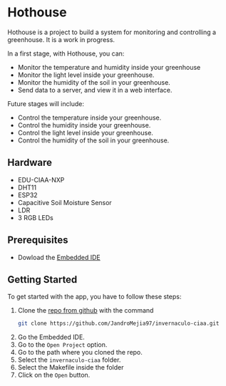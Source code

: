 # Hothouse

Hothouse is a project to build a system for monitoring and controlling a greenhouse. It is a work in progress.

In a first stage, with Hothouse, you can:
- Monitor the temperature and humidity inside your greenhouse
- Monitor the light level inside your greenhouse.
- Monitor the humidity of the soil in your greenhouse.
- Send data to a server, and view it in a web interface.

Future stages will include:
- Control the temperature inside your greenhouse.
- Control the humidity inside your greenhouse.
- Control the light level inside your greenhouse.
- Control the humidity of the soil in your greenhouse.

## Hardware
- EDU-CIAA-NXP
- DHT11
- ESP32
- Capacitive Soil Moisture Sensor
- LDR
- 3 RGB LEDs

## Prerequisites
- Dowload the [Embedded IDE](https://github.com/epernia/software)

## Getting Started
To get started with the app, you have to follow these steps:
1. Clone the [repo from github](https://github.com/JandroMejia97/invernaculo-ciaa) with the command
    ```bash
    git clone https://github.com/JandroMejia97/invernaculo-ciaa.git
    ```
2. Go the Embedded IDE.
3. Go to the `Open Project` option.
4. Go to the path where you cloned the repo.
5. Select the `invernaculo-ciaa` folder.
6. Select the Makefile inside the folder
7. Click on the `Open` button.
